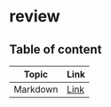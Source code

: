 # review

## Table of content
| Topic  | Link  |
|---|---|
| Markdown  | [Link](./topics/reviewMarkdown.md)  |
